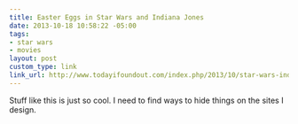 ```yaml
---
title: Easter Eggs in Star Wars and Indiana Jones
date: 2013-10-18 10:58:22 -05:00
tags:
- star wars
- movies
layout: post
custom_type: link
link_url: http://www.todayifoundout.com/index.php/2013/10/star-wars-indiana-jones-collide-attack-easter-eggs/
---
```


Stuff like this is just so cool. I need to find ways to hide things on the sites I design.
